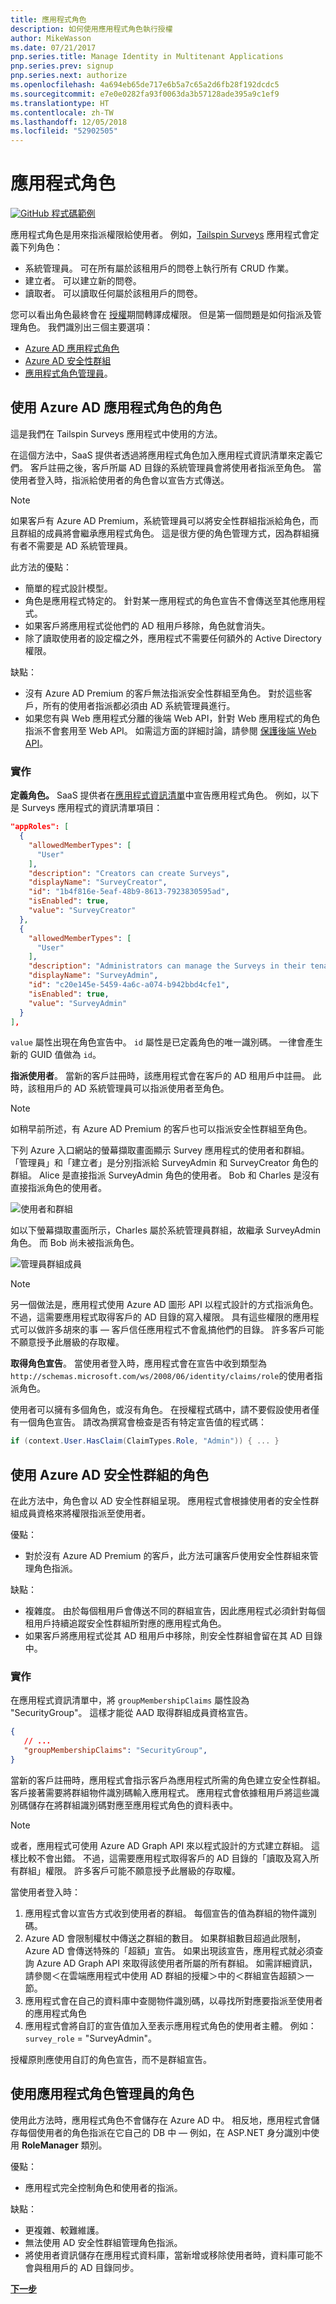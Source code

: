 ```yaml
---
title: 應用程式角色
description: 如何使用應用程式角色執行授權
author: MikeWasson
ms.date: 07/21/2017
pnp.series.title: Manage Identity in Multitenant Applications
pnp.series.prev: signup
pnp.series.next: authorize
ms.openlocfilehash: 4a694eb65de717e6b5a7c65a2d6fb28f192dcdc5
ms.sourcegitcommit: e7e0e0282fa93f0063da3b57128ade395a9c1ef9
ms.translationtype: HT
ms.contentlocale: zh-TW
ms.lasthandoff: 12/05/2018
ms.locfileid: "52902505"
---
```

# <a name="application-roles"></a>應用程式角色

[![GitHub](../_images/github.png) 程式碼範例][sample application]

應用程式角色是用來指派權限給使用者。 例如，[Tailspin Surveys][Tailspin] 應用程式會定義下列角色：

* 系統管理員。 可在所有屬於該租用戶的問卷上執行所有 CRUD 作業。
* 建立者。 可以建立新的問卷。
* 讀取者。 可以讀取任何屬於該租用戶的問卷。

您可以看出角色最終會在 [授權]期間轉譯成權限。 但是第一個問題是如何指派及管理角色。 我們識別出三個主要選項：

* [Azure AD 應用程式角色](#roles-using-azure-ad-app-roles)
* [Azure AD 安全性群組](#roles-using-azure-ad-security-groups)
* [應用程式角色管理員](#roles-using-an-application-role-manager)。

## <a name="roles-using-azure-ad-app-roles"></a>使用 Azure AD 應用程式角色的角色
這是我們在 Tailspin Surveys 應用程式中使用的方法。

在這個方法中，SaaS 提供者透過將應用程式角色加入應用程式資訊清單來定義它們。 客戶註冊之後，客戶所屬 AD 目錄的系統管理員會將使用者指派至角色。 當使用者登入時，指派給使用者的角色會以宣告方式傳送。

> [!NOTE]
> 如果客戶有 Azure AD Premium，系統管理員可以將安全性群組指派給角色，而且群組的成員將會繼承應用程式角色。 這是很方便的角色管理方式，因為群組擁有者不需要是 AD 系統管理員。
> 
> 

此方法的優點：

* 簡單的程式設計模型。
* 角色是應用程式特定的。 針對某一應用程式的角色宣告不會傳送至其他應用程式。
* 如果客戶將應用程式從他們的 AD 租用戶移除，角色就會消失。
* 除了讀取使用者的設定檔之外，應用程式不需要任何額外的 Active Directory 權限。

缺點：

* 沒有 Azure AD Premium 的客戶無法指派安全性群組至角色。 對於這些客戶，所有的使用者指派都必須由 AD 系統管理員進行。
* 如果您有與 Web 應用程式分離的後端 Web API，針對 Web 應用程式的角色指派不會套用至 Web API。 如需這方面的詳細討論，請參閱 [保護後端 Web API]。

### <a name="implementation"></a>實作
**定義角色。** SaaS 提供者在[應用程式資訊清單]中宣告應用程式角色。 例如，以下是 Surveys 應用程式的資訊清單項目：

```json
"appRoles": [
  {
    "allowedMemberTypes": [
      "User"
    ],
    "description": "Creators can create Surveys",
    "displayName": "SurveyCreator",
    "id": "1b4f816e-5eaf-48b9-8613-7923830595ad",
    "isEnabled": true,
    "value": "SurveyCreator"
  },
  {
    "allowedMemberTypes": [
      "User"
    ],
    "description": "Administrators can manage the Surveys in their tenant",
    "displayName": "SurveyAdmin",
    "id": "c20e145e-5459-4a6c-a074-b942bbd4cfe1",
    "isEnabled": true,
    "value": "SurveyAdmin"
  }
],
```

`value` 屬性出現在角色宣告中。 `id` 屬性是已定義角色的唯一識別碼。 一律會產生新的 GUID 值做為 `id`。

**指派使用者**。 當新的客戶註冊時，該應用程式會在客戶的 AD 租用戶中註冊。 此時，該租用戶的 AD 系統管理員可以指派使用者至角色。

> [!NOTE]
> 如稍早前所述，有 Azure AD Premium 的客戶也可以指派安全性群組至角色。
> 
> 

下列 Azure 入口網站的螢幕擷取畫面顯示 Survey 應用程式的使用者和群組。 「管理員」和「建立者」是分別指派給 SurveyAdmin 和 SurveyCreator 角色的群組。 Alice 是直接指派 SurveyAdmin 角色的使用者。 Bob 和 Charles 是沒有直接指派角色的使用者。

![使用者和群組](./images/running-the-app/users-and-groups.png)

如以下螢幕擷取畫面所示，Charles 屬於系統管理員群組，故繼承 SurveyAdmin 角色。 而 Bob 尚未被指派角色。

![管理員群組成員](./images/running-the-app/admin-members.png)


> [!NOTE]
> 另一個做法是，應用程式使用 Azure AD 圖形 API 以程式設計的方式指派角色。 不過，這需要應用程式取得客戶的 AD 目錄的寫入權限。 具有這些權限的應用程式可以做許多胡來的事 &mdash; 客戶信任應用程式不會亂搞他們的目錄。 許多客戶可能不願意授予此層級的存取權。
> 

**取得角色宣告**。 當使用者登入時，應用程式會在宣告中收到類型為 `http://schemas.microsoft.com/ws/2008/06/identity/claims/role`的使用者指派角色。  

使用者可以擁有多個角色，或沒有角色。 在授權程式碼中，請不要假設使用者僅有一個角色宣告。 請改為撰寫會檢查是否有特定宣告值的程式碼：

```csharp
if (context.User.HasClaim(ClaimTypes.Role, "Admin")) { ... }
```

## <a name="roles-using-azure-ad-security-groups"></a>使用 Azure AD 安全性群組的角色
在此方法中，角色會以 AD 安全性群組呈現。 應用程式會根據使用者的安全性群組成員資格來將權限指派至使用者。

優點：

* 對於沒有 Azure AD Premium 的客戶，此方法可讓客戶使用安全性群組來管理角色指派。

缺點：

* 複雜度。 由於每個租用戶會傳送不同的群組宣告，因此應用程式必須針對每個租用戶持續追蹤安全性群組所對應的應用程式角色。
* 如果客戶將應用程式從其 AD 租用戶中移除，則安全性群組會留在其 AD 目錄中。

### <a name="implementation"></a>實作
在應用程式資訊清單中，將 `groupMembershipClaims` 屬性設為 "SecurityGroup"。 這樣才能從 AAD 取得群組成員資格宣告。

```json
{
   // ...
   "groupMembershipClaims": "SecurityGroup",
}
```

當新的客戶註冊時，應用程式會指示客戶為應用程式所需的角色建立安全性群組。 客戶接著需要將群組物件識別碼輸入應用程式。 應用程式會依據租用戶將這些識別碼儲存在將群組識別碼對應至應用程式角色的資料表中。

> [!NOTE]
> 或者，應用程式可使用 Azure AD Graph API 來以程式設計的方式建立群組。  這樣比較不會出錯。 不過，這需要應用程式取得客戶的 AD 目錄的「讀取及寫入所有群組」權限。 許多客戶可能不願意授予此層級的存取權。
> 
> 

當使用者登入時：

1. 應用程式會以宣告方式收到使用者的群組。 每個宣告的值為群組的物件識別碼。
2. Azure AD 會限制權杖中傳送之群組的數目。 如果群組數目超過此限制，Azure AD 會傳送特殊的「超額」宣告。 如果出現該宣告，應用程式就必須查詢 Azure AD Graph API 來取得該使用者所屬的所有群組。 如需詳細資訊，請參閱＜在雲端應用程式中使用 AD 群組的授權＞中的＜群組宣告超額＞一節。
3. 應用程式會在自己的資料庫中查閱物件識別碼，以尋找所對應要指派至使用者的應用程式角色
4. 應用程式會將自訂的宣告值加入至表示應用程式角色的使用者主體。 例如： `survey_role` = "SurveyAdmin"。

授權原則應使用自訂的角色宣告，而不是群組宣告。

## <a name="roles-using-an-application-role-manager"></a>使用應用程式角色管理員的角色
使用此方法時，應用程式角色不會儲存在 Azure AD 中。 相反地，應用程式會儲存每個使用者的角色指派在它自己的 DB 中 &mdash; 例如，在 ASP.NET 身分識別中使用 **RoleManager** 類別。

優點：

* 應用程式完全控制角色和使用者的指派。

缺點：

* 更複雜、較難維護。
* 無法使用 AD 安全性群組管理角色指派。
* 將使用者資訊儲存在應用程式資料庫，當新增或移除使用者時，資料庫可能不會與租用戶的 AD 目錄同步。   


[**下一步**][授權]

<!-- Links -->
[Tailspin]: tailspin.md

[授權]: authorize.md
[保護後端 Web API]: web-api.md
[應用程式資訊清單]: /azure/active-directory/active-directory-application-manifest/
[sample application]: https://github.com/mspnp/multitenant-saas-guidance

